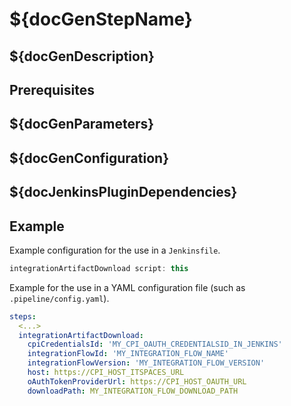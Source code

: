 # ${docGenStepName}

## ${docGenDescription}

## Prerequisites

## ${docGenParameters}

## ${docGenConfiguration}

## ${docJenkinsPluginDependencies}

## Example

Example configuration for the use in a `Jenkinsfile`.

```groovy
integrationArtifactDownload script: this
```

Example for the use in a YAML configuration file (such as `.pipeline/config.yaml`).

```yaml
steps:
  <...>
  integrationArtifactDownload:
    cpiCredentialsId: 'MY_CPI_OAUTH_CREDENTIALSID_IN_JENKINS'
    integrationFlowId: 'MY_INTEGRATION_FLOW_NAME'
    integrationFlowVersion: 'MY_INTEGRATION_FLOW_VERSION'
    host: https://CPI_HOST_ITSPACES_URL
    oAuthTokenProviderUrl: https://CPI_HOST_OAUTH_URL
    downloadPath: MY_INTEGRATION_FLOW_DOWNLOAD_PATH
```
